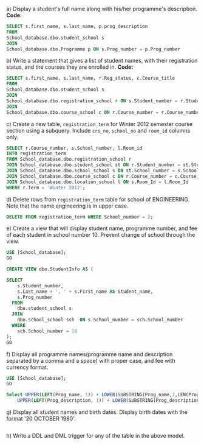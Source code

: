 a) Display a student's full name along with his/her programme's description.
**Code:**
```sql
SELECT s.first_name, s.last_name, p.prog_description 
FROM 
School_database.dbo.student_school s 
JOIN 
School_database.dbo.Programme p ON s.Prog_number = p.Prog_number
```

b) Write a statement that gives a list of student names, with their registration status, and the courses they are enrolled in.
**Code:**
```sql
SELECT s.first_name, s.last_name, r.Reg_status, c.Course_title 
FROM 
School_database.dbo.student_school s 
JOIN 
School_database.dbo.registration_school r ON s.Student_number = r.Student_number
JOIN
School_database.dbo.course_school c ON r.Course_number = r.Course_number
```

c) Create a new table, `registration_term` for Winter 2012 semester course section using a subquery. Include `crs_no`, `school_no` and `room_id` columns only.

```sql
SELECT r.Course_number, s.School_number, l.Room_id
INTO registration_term
FROM School_database.dbo.registration_school r
JOIN School_database.dbo.student_school st ON r.Student_number = st.Student_number
JOIN School_database.dbo.school_school s ON st.School_number = s.School_number
JOIN School_database.dbo.course_school c ON r.Course_number = c.Course_number
JOIN School_database.dbo.location_school l ON s.Room_Id = l.Room_Id
WHERE r.Term = 'Winter 2012';
```

d) Delete rows from `registration_term` table for school of ENGINEERING. Note that the name engineering is in upper case.

```sql
DELETE FROM registration_term WHERE School_number = 2;
```

e) Create a view that will display student name, programme number, and fee of each student in school number 10. Prevent change of school through the view.

```sql
USE [School_database];
GO

CREATE VIEW dbo.StudentInfo AS (

SELECT
    s.Student_number,
    s.Last_name + ', ' + s.First_name AS Student_name,
    s.Prog_number
  FROM
    dbo.student_school s 
  JOIN
    dbo.school_school sch  ON s.School_number = sch.School_number
  WHERE
    sch.School_number = 10
);
GO
```

f) Display all programme names(programme name and description separated by a comma and a space) with proper case, and fee with currency format.

```sql
USE [School_database];
GO

Select UPPER(LEFT(Prog_name, 1)) + LOWER(SUBSTRING(Prog_name,2,LEN(Prog_name))) + ', ' + 
    UPPER(LEFT(Prog_description, 1)) + LOWER(SUBSTRING(Prog_description, 2, LEN(Prog_description))) from dbo.Programme;
```

g) Display all student names and birth dates. Display birth dates with the format '20 OCTOBER 1980'.

```sql

```

h) Write a DDL and DML trigger for any of the table in the above model.

```sql

```